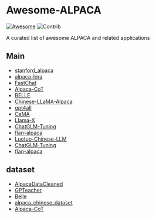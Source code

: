 # Awesome-ALPACA

[![Awesome](https://cdn.rawgit.com/sindresorhus/awesome/d7305f38d29fed78fa85652e3a63e154dd8e8829/media/badge.svg)](https://github.com/sindresorhus/awesome)
<img src="https://img.shields.io/badge/Contributions-Welcome-278ea5" alt="Contrib"/> 

A curated list of awesome ALPACA and related applications


<a name="main" />

## Main

+ [stanford_alpaca](https://github.com/tatsu-lab/stanford_alpaca.git) 
+ [alpaca-lora](https://github.com/tloen/alpaca-lora) 
+ [FastChat](https://github.com/lm-sys/FastChat) 
+ [Alpaca-CoT](https://github.com/PhoebusSi/Alpaca-CoT) 
+ [BELLE](https://github.com/LianjiaTech/BELLE) 
+ [Chinese-LLaMA-Alpaca](https://github.com/ymcui/Chinese-LLaMA-Alpaca) 
+ [gpt4all](https://github.com/nomic-ai/gpt4all) 
+ [CaMA](https://github.com/zjunlp/CaMA) 
+ [Llama-X](https://github.com/AetherCortex/Llama-X) 
+ [ChatGLM-Tuning](https://github.com/mymusise/ChatGLM-Tuning) 
+ [flan-alpaca](https://github.com/declare-lab/flan-alpaca) 
+ [Luotuo-Chinese-LLM](https://github.com/LC1332/Luotuo-Chinese-LLM) 
+ [ChatGLM-Tuning](https://github.com/mymusise/ChatGLM-Tuning) 
+ [flan-alpaca](https://github.com/declare-lab/flan-alpaca) 
  

<a name="dataset" />

## dataset

+ [AlpacaDataCleaned](https://github.com/gururise/AlpacaDataCleaned) 
+ [GPTeacher](https://github.com/teknium1/GPTeacher) 
+ [Belle](https://huggingface.co/BelleGroup) 
+ [alpaca_chinese_dataset](https://github.com/hikariming/alpaca_chinese_dataset) 
+ [Alpaca-CoT](https://huggingface.co/datasets/QingyiSi/Alpaca-CoT) 




